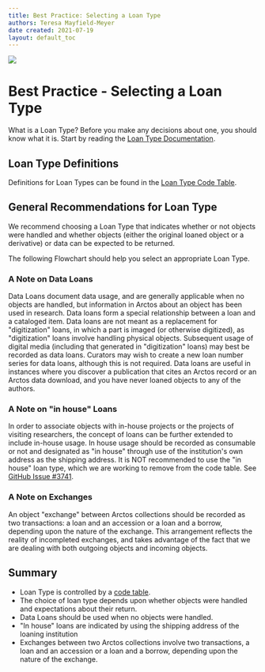 ```yaml
---
title: Best Practice: Selecting a Loan Type
authors: Teresa Mayfield-Meyer
date created: 2021-07-19
layout: default_toc
---
```


![](https://raw.githubusercontent.com/ArctosDB/documentation-wiki/gh-pages/tutorial_images/Bear%20Work%20in%20Progress.JPG)

# Best Practice - Selecting a Loan Type 

What is a Loan Type? Before you make any decisions about one, you should know what it is. Start by reading the [Loan Type Documentation](https://handbook.arctosdb.org/documentation/loans.html#type).

## Loan Type Definitions

Definitions for Loan Types can be found in the [Loan Type Code Table](http://arctos.database.museum/info/ctDocumentation.cfm?table=CTLOAN_TYPE).

## General Recommendations for Loan Type 

We recommend choosing a Loan Type that indicates whether or not objects were handled and whether objects (either the original loaned object or a derivative) or data can be expected to be returned. 

The following Flowchart should help you select an appropriate Loan Type.

<a href="https://raw.githubusercontent.com/ArctosDB/documentation-wiki/gh-pages/images/best_practices/Guide%20to%20Arctos%20Loan%20Types.jpg" class="external"></a>

### A Note on Data Loans

Data Loans document data usage, and are generally applicable when no objects are handled, but information in Arctos about an object has been used in research. Data loans form a special relationship between a loan and a cataloged item. Data loans are not meant as a replacement for "digitization" loans, in which a part is imaged (or otherwise digitized), as "digitization" loans involve handling physical objects. Subsequent usage of digital media (including that generated in "digitization" loans) may best be recorded as data loans. Curators may wish to create a new loan number series for data loans, although this is not required. Data loans are useful in instances where you discover a publication that cites an Arctos record or an Arctos data download, and you have never loaned objects to any of the authors.

### A Note on "in house" Loans

In order to associate objects with in-house projects or the projects of visiting researchers, the concept of loans can be further extended to include in-house usage. In house usage should be recorded as consumable or not and designated as "in house" through use of the institution's own address as the shipping address. It is NOT recommended to use the "in house" loan type, which we are working to remove from the code table. See [GitHub Issue #3741](https://github.com/ArctosDB/arctos/issues/3741).

### A Note on Exchanges

An object "exchange" between Arctos collections should be recorded as two transactions: a loan and an accession or a loan and a borrow, depending upon the nature of the exchange. This arrangement reflects the reality of incompleted exchanges, and takes advantage of the fact that we are dealing with both outgoing objects and incoming objects. 

## Summary

 - Loan Type is controlled by a [code table](http://arctos.database.museum/info/ctDocumentation.cfm?table=CTLOAN_TYPE).
 - The choice of loan type depends upon whether objects were handled and expectations about their return. 
 - Data Loans should be used when no objects were handled.
 - "In house" loans are indicated by using the shipping address of the loaning institution
 - Exchanges between two Arctos collections involve two transactions, a loan and an accession or a loan and a borrow, depending upon the nature of the exchange.
 
 [//]: # (See https://github.com/ArctosDB/documentation-wiki/issues/214)